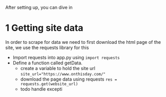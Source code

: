 After setting up, you can dive in

# 1 Getting site data
In order to scrape for data we need to first download the html page of the site, we use the requests library for this
- Import requests into app.py using `import requests`
- Define a function called getData.
  - create a variable to hold the site url `site_url="https://www.onthisday.com/"`
  - download the page data using requests `res = requests.get(website_url)`
  -  todo handle excepti